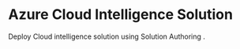 # Azure Cloud Intelligence Solution
Deploy Cloud intelligence solution using Solution Authoring .


